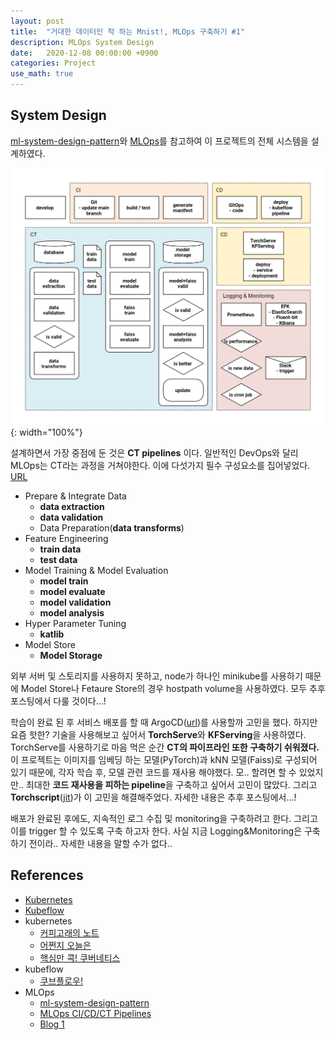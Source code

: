 ```yaml
---
layout: post
title:  "거대한 데이터인 척 하는 Mnist!, MLOps 구축하기 #1"
description: MLOps System Design
date:   2020-12-08 00:00:00 +0900
categories: Project
use_math: true
---
```


## System Design
[ml-system-design-pattern](https://mercari.github.io/ml-system-design-pattern/)와 [MLOps](https://cloud.google.com/solutions/machine-learning/mlops-continuous-delivery-and-automation-pipelines-in-machine-learning)를 참고하여 이 프로젝트의 전체 시스템을 설계하였다.

![pipeline](https://raw.githubusercontent.com/byeongjokim/byeongjokim.github.io/master/assets/images/mlops1/pipeline.png){: width="100%"}

설계하면서 가장 중점에 둔 것은 **CT pipelines** 이다. 일반적인 DevOps와 달리 MLOps는 CT라는 과정을 거쳐야한다. 이에 다섯가지 필수 구성요소를 집어넣었다. [URL](https://growingdata.com.au/mlops-ci-cd-for-machine-learning-pipelines-model-deployment-with-kubeflow/?preview=true&_thumbnail_id=5121)
- Prepare & Integrate Data
    - **data extraction**
    - **data validation**
    - Data Preparation(**data transforms**)
- Feature Engineering
    - **train data**
    - **test data**
- Model Training & Model Evaluation
    - **model train**
    - **model evaluate**
    - **model validation**
    - **model analysis**
- Hyper Parameter Tuning
    - **katlib**
- Model Store
    - **Model Storage**

외부 서버 및 스토리지를 사용하지 못하고, node가 하나인 minikube를 사용하기 때문에 Model Store나 Fetaure Store의 경우 hostpath volume을 사용하였다. 모두 추후 포스팅에서 다룰 것이다...!

학습이 완료 된 후 서비스 배포를 할 때 ArgoCD([url](https://argoproj.github.io/argo-cd/))를 사용할까 고민을 했다. 하지만 요즘 핫한? 기술을 사용해보고 싶어서 **TorchServe**와 **KFServing**을 사용하였다. TorchServe를 사용하기로 마음 먹은 순간 **CT의 파이프라인 또한 구축하기 쉬워졌다.** 이 프로젝트는 이미지를 임베딩 하는 모델(PyTorch)과 kNN 모델(Faiss)로 구성되어 있기 때문에, 각자 학습 후, 모델 관련 코드를 재사용 해야했다. 모.. 할려면 할 수 있었지만.. 최대한 **코드 재사용을 피하는 pipeline**을 구축하고 싶어서 고민이 많았다. 그리고 **Torchscript**([jit](https://pytorch.org/docs/stable/jit.html))가 이 고민을 해결해주었다. 자세한 내용은 추후 포스팅에서...!

배포가 완료된 후에도, 지속적인 로그 수집 및 monitoring을 구축하려고 한다. 그리고 이를 trigger 할 수 있도록 구축 하고자 한다. 사실 지금 Logging&Monitoring은 구축 하기 전이라.. 자세한 내용을 말할 수가 없다..

## References
- [Kubernetes](https://kubernetes.io/docs/home/)
- [Kubeflow](https://www.kubeflow.org/docs/)
- kubernetes
    - [커피고래의 노트](https://coffeewhale.com/)
    - [어쩐지 오늘은](https://zzsza.github.io/category/mlops/)
    - [핵심만 콕! 쿠버네티스](http://www.yes24.com/Product/Goods/92426926)
- kubeflow
    - [쿠브플로우!](http://www.yes24.com/Product/Goods/89494414)
- MLOps
    - [ml-system-design-pattern](https://mercari.github.io/ml-system-design-pattern/)
    - [MLOps CI/CD/CT Pipelines](https://cloud.google.com/solutions/machine-learning/mlops-continuous-delivery-and-automation-pipelines-in-machine-learning)
    - [Blog 1](https://growingdata.com.au/mlops-ci-cd-for-machine-learning-pipelines-model-deployment-with-kubeflow/?preview=true&_thumbnail_id=5121)

